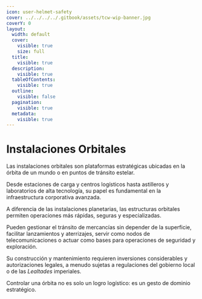 ```yaml
---
icon: user-helmet-safety
cover: ../../../../.gitbook/assets/tcw-wip-banner.jpg
coverY: 0
layout:
  width: default
  cover:
    visible: true
    size: full
  title:
    visible: true
  description:
    visible: true
  tableOfContents:
    visible: true
  outline:
    visible: false
  pagination:
    visible: true
  metadata:
    visible: true
---
```


# Instalaciones Orbitales

Las instalaciones orbitales son plataformas estratégicas ubicadas en la órbita de un mundo o en puntos de tránsito estelar.

Desde estaciones de carga y centros logísticos hasta astilleros y laboratorios de alta tecnología, su papel es fundamental en la infraestructura corporativa avanzada.

A diferencia de las instalaciones planetarias, las estructuras orbitales permiten operaciones más rápidas, seguras y especializadas.

Pueden gestionar el tránsito de mercancías sin depender de la superficie, facilitar lanzamientos y aterrizajes, servir como nodos de telecomunicaciones o actuar como bases para operaciones de seguridad y exploración.

Su construcción y mantenimiento requieren inversiones considerables y autorizaciones legales, a menudo sujetas a regulaciones del gobierno local o de las _Lealtades_ imperiales.

Controlar una órbita no es solo un logro logístico: es un gesto de dominio estratégico.
